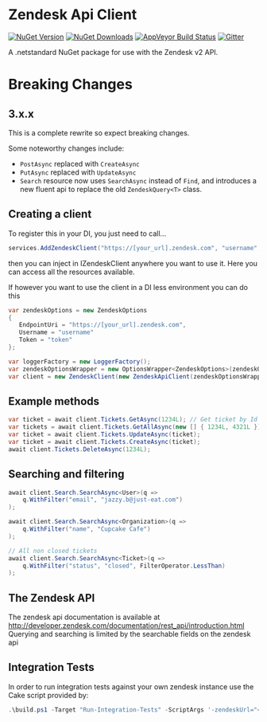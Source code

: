 # Zendesk Api Client
[![NuGet Version](https://img.shields.io/nuget/vpre/ZendeskApi.Client.svg?style=flat-square)](https://www.nuget.org/packages/ZendeskApi.Client)
[![NuGet Downloads](https://img.shields.io/nuget/dt/ZendeskApi.Client.svg?style=flat-square)](https://www.nuget.org/packages/ZendeskApi.Client)
[![AppVeyor Build Status](https://img.shields.io/appveyor/ci/justeattech/zendeskapiclient/master.svg?style=flat-square)](https://ci.appveyor.com/project/justeattech/zendeskapiclient)
[![Gitter](https://img.shields.io/gitter/room/justeat/ZendeskApiClient.svg?style=flat-square)](https://gitter.im/justeat/ZendeskApiClient)

A .netstandard NuGet package for use with the  Zendesk v2 API.

# Breaking Changes

## 3.x.x
This is a complete rewrite so expect breaking changes.

Some noteworthy changes include:
- `PostAsync` replaced with `CreateAsync`
- `PutAsync` replaced with `UpdateAsync`
- `Search` resource now uses `SearchAsync` instead of `Find`, and introduces a new fluent api to replace the old `ZendeskQuery<T>` class.


## Creating a client
To register this in your DI, you just need to call...
```c#
services.AddZendeskClient("https://[your_url].zendesk.com", "username", "token");
```
then you can inject in IZendeskClient anywhere you want to use it. Here you can access all the resources available.

If however you want to use the client in a DI less environment you can do this

```c#
var zendeskOptions = new ZendeskOptions
{
   EndpointUri = "https://[your_url].zendesk.com",
   Username = "username"
   Token = "token"
};

var loggerFactory = new LoggerFactory();
var zendeskOptionsWrapper = new OptionsWrapper<ZendeskOptions>(zendeskOptions);
var client = new ZendeskClient(new ZendeskApiClient(zendeskOptionsWrapper), loggerFactory.CreateLogger<ZendeskClient>());
```

## Example methods
```c#
var ticket = await client.Tickets.GetAsync(1234L); // Get ticket by Id
var tickets = await client.Tickets.GetAllAsync(new [] { 1234L, 4321L }); // 
var ticket = await client.Tickets.UpdateAsync(ticket);
var ticket = await client.Tickets.CreateAsync(ticket);
await client.Tickets.DeleteAsync(1234L);
```

## Searching and filtering
```c#
await client.Search.SearchAsync<User>(q => 
    q.WithFilter("email", "jazzy.b@just-eat.com")
);

await client.Search.SearchAsync<Organization>(q => 
    q.WithFilter("name", "Cupcake Cafe")
);

// All non closed tickets
await client.Search.SearchAsync<Ticket>(q => 
    q.WithFilter("status", "closed", FilterOperator.LessThan)
);
```

## The Zendesk API

The zendesk api documentation is available at http://developer.zendesk.com/documentation/rest_api/introduction.html
Querying and searching is limited by the searchable fields on the zendesk api

## Integration Tests

In order to run integration tests against your own zendesk instance use the Cake script provided by:

```powershell
.\build.ps1 -Target "Run-Integration-Tests" -ScriptArgs '-zendeskUrl="<your zendesk url>"', '-zendeskUsername="<your zendesk username>"', '-zendeskToken="<your zendesk token>"'
```